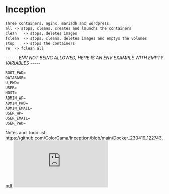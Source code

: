# Inception
	Three containers, nginx, mariadb and wordpress.
	all	-> stops, cleans, creates and launchs the containers
	clean	-> stops, deletes images
	fclean	-> stops, cleans, deletes images and emptys the volumes
	stop	-> stops the containers
	re	-> fclean all
*------ ENV NOT BEING ALLOWED, HERE IS AN ENV EXAMPLE WITH EMPTY VARIABLES -----*

	ROOT_PWD=
	DATABASE=
	U_PWD=
	USER=
	HOST=
	ADMIN_WP=
	ADMIN_PWD=
	ADMIN_EMAIL=
	USER_WP=
	USER_EMAIL=
	USER_PWD=

Notes and Todo list:
	https://github.com/ColorGama/Inception/blob/main/Docker_230419_122743.pdf
![Notes](https://github.com/ColorGama/Inception/blob/main/Docker_230419_122743.pdf)
